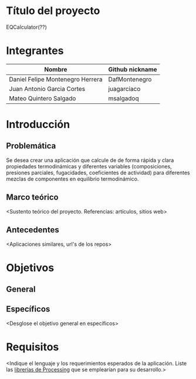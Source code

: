# Título del proyecto
EQCalculator(??)
# Integrantes

| Nombre| Github nickname|
| ----|----|
| Daniel Felipe Montenegro Herrera  | DafMontenegro |
| Juan Antonio Garcia Cortes  | juagarciaco |
| Mateo Quintero Salgado  | msalgadoq  |


# Introducción

## Problemática

Se desea crear una aplicación que calcule de de forma rápida y clara propiedades termodinámicas y diferentes variables (composiciones, presiones parciales, fugacidades, coeficientes de actividad) para diferentes mezclas de componentes en equilibrio termodinámico.

## Marco teórico

<Sustento teórico del proyecto. Referencias: artículos, sitios web>

## Antecedentes

<Aplicaciones similares, url's de los repos>

# Objetivos

## General

<Enmarque el proyecto en un objetivo global>

## Específicos

<Desglose el objetivo general en específicos>

# Requisitos

<Indique el lenguaje y los requerimientos esperados de la aplicación. Liste las [librerías de Processing](https://processing.org/reference/libraries/) que se emplearían para su desarrollo.>
